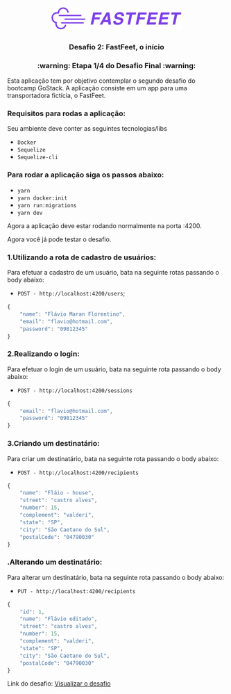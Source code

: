 <h1 align="center">
  <img alt="Fastfeet" title="Fastfeet" src="./assets/logo.png" width="300px" />
</h1>

<h3 align="center">
  Desafio 2: FastFeet, o início
</h3>

<h3 align="center">
  :warning: Etapa 1/4 do Desafio Final :warning:
</h3>

<p>Esta aplicação tem por objetivo contemplar o segundo desafio do bootcamp GoStack. A aplicação consiste em um app para uma transportadora fictícia, o FastFeet.</p>

### Requisitos para rodas a aplicação:

<p>Seu ambiente deve conter as seguintes tecnologias/libs</p>

- `Docker`
- `Sequelize`
- `Sequelize-cli`

### Para rodar a aplicação siga os passos abaixo:

- `yarn`
- `yarn docker:init`
- `yarn run:migrations`
- `yarn dev`

<p>Agora a aplicação deve estar rodando normalmente na porta :4200.</p>

<p>Agora você já pode testar o desafio.</p>

### 1.Utilizando a rota de cadastro de usuários:

<p>Para efetuar a cadastro de um usuário, bata na seguinte rotas passando o body abaixo:</p>

- `POST - http://localhost:4200/users`;

```js
{
	"name": "Flávio Maran Florentino",
	"email": "flavio@hotmail.com",
	"password": "09812345"
}
```

### 2.Realizando o login:

<p>Para efetuar o login de um usuário, bata na seguinte rota passando o body abaixo:</p>

- `POST - http://localhost:4200/sessions`

```js
{
	"email": "flavio@hotmail.com",
	"password": "09812345"
}
```

### 3.Criando um destinatário:

<p>Para criar um destinatário, bata na seguinte rota passando o body abaixo:</p>

- `POST - http://localhost:4200/recipients`

```js
{
	"name": "Fláio - house",
	"street": "castro alves",
	"number": 15,
	"complement": "valderi",
	"state": "SP",
	"city": "São Caetano do Sul",
	"postalCode": "04790030"
}
```

### .Alterando um destinatário:

<p>Para alterar um destinatário, bata na seguinte rota passando o body abaixo:</p>

- `PUT - http://localhost:4200/recipients`

```js
{
	"id": 1,
	"name": "Flávio editado",
	"street": "castro alves",
	"number": 15,
	"complement": "valderi",
	"state": "SP",
	"city": "São Caetano do Sul",
	"postalCode": "04790030"
}
```

<p>Link do desafio: <a href="#rocket-sobre-o-desafio" target="_blank">Visualizar o desafio</a></p>
